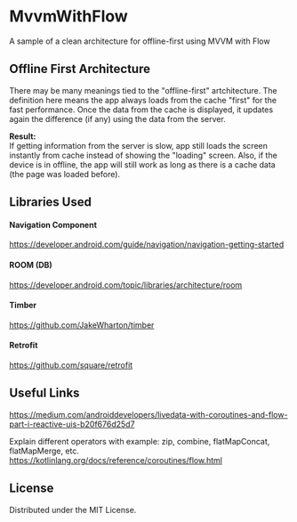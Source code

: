 # MvvmWithFlow
A sample of a clean architecture for offline-first using MVVM with Flow

## Offline First Architecture
There may be many meanings tied to the "offline-first" artchitecture. The definition here means the app always loads from the cache "first" for the fast performance. Once the data from the cache is displayed, it updates again the difference (if any) using the data from the server. 

<b>Result:</b><br>
If getting information from the server is slow, app still loads the screen instantly from cache instead of showing the "loading" screen.
Also, if the device is in offline, the app will still work as long as there is a cache data (the page was loaded before).


<!-- Libraries -->
## Libraries Used

#### Navigation Component
https://developer.android.com/guide/navigation/navigation-getting-started

#### ROOM (DB)
https://developer.android.com/topic/libraries/architecture/room

#### Timber
https://github.com/JakeWharton/timber

#### Retrofit
https://github.com/square/retrofit


<!-- Useful links -->
## Useful Links

https://medium.com/androiddevelopers/livedata-with-coroutines-and-flow-part-i-reactive-uis-b20f676d25d7

Explain different operators with example: zip, combine, flatMapConcat, flatMapMerge, etc.
https://kotlinlang.org/docs/reference/coroutines/flow.html


<!-- LICENSE -->
## License

Distributed under the MIT License. 
